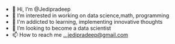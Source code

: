 - 👋 Hi, I’m @Jedipradeep
- 👀 I’m interested in working on data science,math, programming
- 🌱 I'm addicted to learning, implementing innovative thoughts
- 💞️ I’m looking to become a data scientist
- 📫 How to reach me ...jedipradeep@gmail.com

<!---
Jedipradeep/Jedipradeep is a ✨ special ✨ repository because its `README.md` (this file) appears on your GitHub profile.
You can click the Preview link to take a look at your changes.
--->
